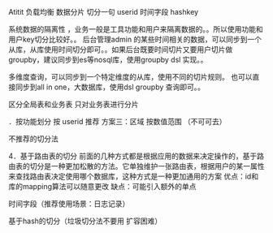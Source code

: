 Atitit  负载均衡 数据分片 切分一句 userid 时间字段 hashkey


系统数据的隔离性 ，业务一般是工具功能和用户来隔离数据的。。所以使用功能和用户key切分比较好。。  后台管理admin 的某些时间相关的数据，可以同步到一个从库，从库使用时间切分即可。。如果后台既要时间切片又要用户切片做groupby，建议同步到es等nosql库，使用groupby dsl 实现。。

多维度查询，可以同步到一个特定维度的从库，使用不同的切片规则。
也可以直接同步到all in one，大数据库，使用dsl groupby 查询即可。。


区分全局表和业务表
只对业务表进行分片

．按功能划分
按 userid 推荐
方案三：区域  按数值范围 （不可可去）


不推荐的切分法

4．基于路由表的切分
前面的几种方式都是根据应用的数据来决定操作的，基于路由表的切分是一种更加松散的方法。它单独维护一张路由表，根据用户的某一属性来查找路由表决定使用哪个数据库，这种方式是一种更加通用的方案
优点：id和库的mapping算法可以随意更改
缺点：可能引入额外的单点




时间字段（推荐使用场景：日志记录）


基于hash的切分（垃圾切分法不要用 扩容困难）

